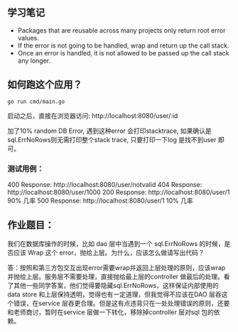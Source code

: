 ## 学习笔记

- Packages that are reusable across many projects only return root error values.
- If the error is not going to be handled, wrap and return up the call stack.
- Once an error is handled, it is not allowed to be passed up the call stack any longer.

## 如何跑这个应用？

```
go run cmd/main.go
```
启动之后，直接在浏览器访问: http://localhost:8080/user/:id

加了10% random DB Error, 遇到这种error 会打印stacktrace, 如果确认是sql.ErrNoRows则无需打印整个stack trace, 只要打印一下log 是找不到user 即可。

### 测试用例：
400 Response: http://localhost:8080/user/notvalid
404 Response: http://localhost:8080/user/1000
200 Response: http://localhost:8080/user/1   90% 几率
500 Response: http://localhost:8080/user/1   10% 几率

## 作业题目：
我们在数据库操作的时候，比如 dao 层中当遇到一个 sql.ErrNoRows 的时候，是否应该 Wrap 这个 error，抛给上层。为什么，应该怎么做请写出代码？

答：按照和第三方包交互出现error需要wrap并返回上层处理的原则，应该wrap 并抛给上层。服务层不需要处理，直接抛给最上层的controller 做最后的处理。看了其他一些同学答案，他们觉得要隐藏sql.ErrNoRows，这样保证内部使用的data store 和上层保持透明，觉得也有一定道理，但我觉得不应该在DAO 层吞这个错误，在service 层吞更合理。但是这有点违背只在一处处理错误的原则，还要和老师商讨，暂时在service 层做一下转化，移除掉controller 层对sql 包的依赖。

